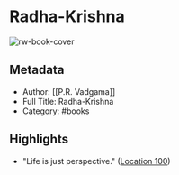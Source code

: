 # Radha-Krishna

![rw-book-cover](https://m.media-amazon.com/images/I/61gOh2KDZJL._SY160.jpg)

## Metadata
- Author: [[P.R. Vadgama]]
- Full Title: Radha-Krishna
- Category: #books

## Highlights
- "Life is just perspective." ([Location 100](https://readwise.io/to_kindle?action=open&asin=B08M6GRH3G&location=100))
